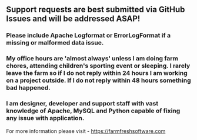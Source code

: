 ## Support requests are best submitted via **GitHub Issues** and will be addressed ASAP!

### Please include Apache Logformat or ErrorLogFormat if a missing or malformed data issue.

### My office hours are 'almost always' unless I am doing farm chores, attending children's sporting event or sleeping. I rarely leave the farm so if I do not reply within 24 hours I am working on a project outside. If I do not reply within 48 hours something bad happened.

### I am designer, developer and support staff with vast knowledge of Apache, MySQL and Python capable of fixing any issue with application.

For more information please visit - https://farmfreshsoftware.com